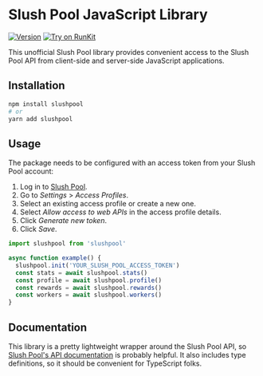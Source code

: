 # Slush Pool JavaScript Library

[![Version](https://img.shields.io/npm/v/slushpool.svg)](https://www.npmjs.org/package/slushpool)
[![Try on RunKit](https://badge.runkitcdn.com/slushpool.svg)](https://runkit.com/npm/slushpool)

This unofficial Slush Pool library provides convenient access to the Slush Pool API from
client-side and server-side JavaScript applications.

## Installation
```sh
npm install slushpool
# or
yarn add slushpool
```

## Usage
The package needs to be configured with an access token from your Slush Pool account:
1. Log in to [Slush Pool](https://slushpool.com/login/).
1. Go to *Settings* > *Access Profiles*.
2. Select an existing access profile or create a new one.
3. Select *Allow access to web APIs* in the access profile details.
4. Click *Generate new token*.
5. Click *Save*.

```js
import slushpool from 'slushpool'

async function example() {
  slushpool.init('YOUR_SLUSH_POOL_ACCESS_TOKEN')
  const stats = await slushpool.stats()
  const profile = await slushpool.profile()
  const rewards = await slushpool.rewards()
  const workers = await slushpool.workers()
}
```

## Documentation
This library is a pretty lightweight wrapper around the Slush Pool API, so [Slush Pool's API documentation](https://help.slushpool.com/en/support/solutions/articles/77000433512-api-configuration-guide) is probably helpful.
It also includes type definitions, so it should be convenient for TypeScript folks.
